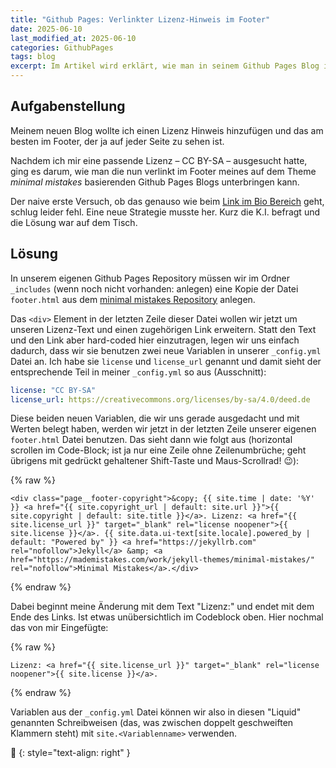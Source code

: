 ```yaml
---
title: "Github Pages: Verlinkter Lizenz-Hinweis im Footer"
date: 2025-06-10
last_modified_at: 2025-06-10
categories: GithubPages
tags: blog
excerpt: Im Artikel wird erklärt, wie man in seinem Github Pages Blog im Footer einen verlinkten Lizenz Hinweis unterbringen kann.
---
```


## Aufgabenstellung 
Meinem neuen Blog wollte ich einen Lizenz Hinweis hinzufügen und das am besten im Footer, der ja auf jeder Seite zu sehen ist.

Nachdem ich mir eine passende Lizenz – CC BY-SA – ausgesucht hatte, ging es darum, wie man die nun verlinkt im Footer meines auf dem Theme _minimal mistakes_ basierenden Github Pages Blogs unterbringen kann.

Der naive erste Versuch, ob das genauso wie beim [Link im Bio Bereich](https://metawops.github.io/githubpages/Link-im-Bio-Feld/) geht, schlug leider fehl. Eine neue Strategie musste her. Kurz die K.I. befragt und die Lösung war auf dem Tisch.

## Lösung
In unserem eigenen Github Pages Repository müssen wir im Ordner `_includes` (wenn noch nicht vorhanden: anlegen) eine Kopie der Datei `footer.html` aus dem [minimal mistakes Repository](https://github.com/mmistakes/minimal-mistakes/blob/master/_includes/footer.html) anlegen.

Das `<div>` Element in der letzten Zeile dieser Datei wollen wir jetzt um unseren Lizenz-Text und einen zugehörigen Link erweitern. Statt den Text und den Link aber hard-coded hier einzutragen, legen wir uns einfach dadurch, dass wir sie benutzen zwei neue Variablen in unserer `_config.yml` Datei an. Ich habe sie `license` und `license_url` genannt und damit sieht der entsprechende Teil in meiner `_config.yml` so aus (Ausschnitt):

```yaml
license: "CC BY-SA"
license_url: https://creativecommons.org/licenses/by-sa/4.0/deed.de
```

Diese beiden neuen Variablen, die wir uns gerade ausgedacht und mit Werten belegt haben, werden wir jetzt in der letzten Zeile unserer eigenen `footer.html` Datei benutzen. Das sieht dann wie folgt aus (horizontal scrollen im Code-Block; ist ja nur eine Zeile ohne Zeilenumbrüche; geht übrigens mit gedrückt gehaltener Shift-Taste und Maus-Scrollrad! 😉):

{% raw %}
```liquid
<div class="page__footer-copyright">&copy; {{ site.time | date: '%Y' }} <a href="{{ site.copyright_url | default: site.url }}">{{ site.copyright | default: site.title }}</a>. Lizenz: <a href="{{ site.license_url }}" target="_blank" rel="license noopener">{{ site.license }}</a>. {{ site.data.ui-text[site.locale].powered_by | default: "Powered by" }} <a href="https://jekyllrb.com" rel="nofollow">Jekyll</a> &amp; <a href="https://mademistakes.com/work/jekyll-themes/minimal-mistakes/" rel="nofollow">Minimal Mistakes</a>.</div>
```
{% endraw %}

Dabei beginnt meine Änderung mit dem Text "Lizenz:" und endet mit dem Ende des Links. Ist etwas unübersichtlich im Codeblock oben. Hier nochmal das von mir Eingefügte:

{% raw %}
```liquid
Lizenz: <a href="{{ site.license_url }}" target="_blank" rel="license noopener">{{ site.license }}</a>.
```
{% endraw %}

Variablen aus der `_config.yml` Datei können wir also in diesen "Liquid" genannten Schreibweisen (das, was zwischen doppelt geschweiften Klammern steht) mit `site.<Variablenname>` verwenden.

🔲
{: style="text-align: right" }